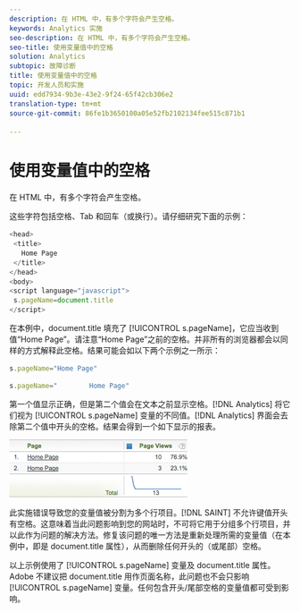 ```yaml
---
description: 在 HTML 中，有多个字符会产生空格。
keywords: Analytics 实施
seo-description: 在 HTML 中，有多个字符会产生空格。
seo-title: 使用变量值中的空格
solution: Analytics
subtopic: 故障诊断
title: 使用变量值中的空格
topic: 开发人员和实施
uuid: edd7934-9b3e-43e2-9f24-65f42cb306e2
translation-type: tm+mt
source-git-commit: 86fe1b3650100a05e52fb2102134fee515c871b1

---
```



# 使用变量值中的空格

在 HTML 中，有多个字符会产生空格。

这些字符包括空格、Tab 和回车（或换行）。请仔细研究下面的示例：

```js
<head> 
 <title> 
   Home Page 
 </title> 
</head> 
<body> 
<script language="javascript"> 
 s.pageName=document.title 
</script> 
```

在本例中，document.title 填充了 [!UICONTROL s.pageName]，它应当收到值“Home Page”。请注意“Home Page”之前的空格。并非所有的浏览器都会以同样的方式解释此空格。结果可能会如以下两个示例之一所示：

```js
s.pageName="Home Page"
```

```js
s.pageName="        Home Page"
```

第一个值显示正确，但是第二个值会在文本之前显示空格。[!DNL Analytics] 将它们视为 [!UICONTROL s.pageName] 变量的不同值。[!DNL Analytics] 界面会去除第二个值中开头的空格。结果会得到一个如下显示的报表。

![](assets/white_space.jpg)

此实施错误导致您的变量值被分割为多个行项目。[!DNL SAINT] 不允许键值开头有空格。这意味着当此问题影响到您的网站时，不可将它用于分组多个行项目，并以此作为问题的解决方法。修复该问题的唯一方法是重新处理所需的变量值（在本例中，即是 document.title 属性），从而删除任何开头的（或尾部）空格。

以上示例使用了 [!UICONTROL s.pageName] 变量及 document.title 属性。Adobe 不建议把 document.title 用作页面名称，此问题也不会只影响 [!UICONTROL s.pageName] 变量。任何包含开头/尾部空格的变量值都可受到影响。
